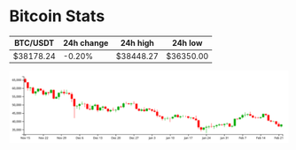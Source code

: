 # Bitcoin Stats

BTC/USDT|24h change|24h high|24h low|
|---|---|---|---|
|$38178.24|-0.20%|$38448.27|$36350.00|

<img src="./chart.svg">
